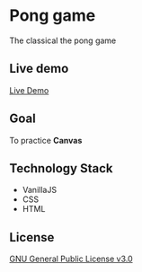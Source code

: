 # Pong game
The classical the pong game
## Live demo
[Live Demo](https://mati2251.github.io/pong-game/)
## Goal
To practice **Canvas**
## Technology Stack
- VanillaJS
- CSS
- HTML
## License
[GNU General Public License v3.0](https://github.com/mati2251/pong-game/blob/master/LICENSE)
